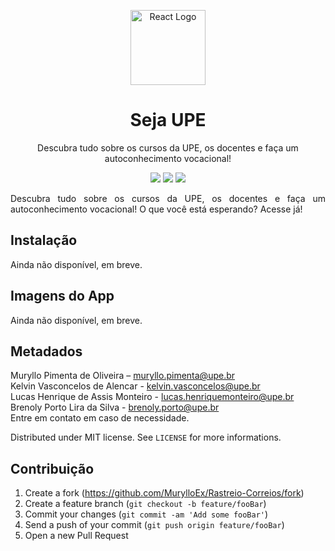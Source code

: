 <p align="center">
  <a href="https://reactnative.dev/" target="blank"><img src="https://i.imgur.com/HPX7AP1.png" width="120" alt="React Logo" /></a>
</p>
<h1 align="center">Seja UPE</h1>
<p align="center">Descubra tudo sobre os cursos da UPE, os docentes e faça um autoconhecimento vocacional!</p>

<p align="center">
  <img src="https://badgen.net/badge/icon/googleplay/green?icon=googleplay&label"/>
  <img src="https://badgen.net/badge/license/MIT/blue?icon=label"/>
  <img src="https://badgen.net/badge/author/MurylloEx/red?icon=label"/>
</p>

<p align="justify">
  Descubra tudo sobre os cursos da UPE, os docentes e faça um autoconhecimento vocacional! O que você está esperando? Acesse já!
</p>

## Instalação

Ainda não disponível, em breve.

## Imagens do App

Ainda não disponível, em breve.

<p align="center">

</p>

<p align="center">

</p>

## Metadados

Muryllo Pimenta de Oliveira – muryllo.pimenta@upe.br<br>
Kelvin Vasconcelos de Alencar - kelvin.vasconcelos@upe.br<br>
Lucas Henrique de Assis Monteiro - lucas.henriquemonteiro@upe.br<br>
Brenoly Porto Lira da Silva - brenoly.porto@upe.br<br>
Entre em contato em caso de necessidade.

Distributed under MIT license. See ``LICENSE`` for more informations.

## Contribuição

1. Create a fork (<https://github.com/MurylloEx/Rastreio-Correios/fork>)
2. Create a feature branch (`git checkout -b feature/fooBar`)
3. Commit your changes (`git commit -am 'Add some fooBar'`)
4. Send a push of your commit (`git push origin feature/fooBar`)
5. Open a new Pull Request
